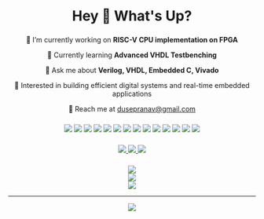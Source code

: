 <h1 align="center">Hey 👋 What's Up?</h1>

###

<!-- About Me -->
<div align="center">
  <p>🔬 I’m currently working on <strong>RISC-V CPU implementation on FPGA</strong></p>
  <p>🌱 Currently learning <strong>Advanced VHDL Testbenching</strong></p>
  <p>💬 Ask me about <strong>Verilog, VHDL, Embedded C, Vivado</strong></p>
  <p>🧠 Interested in building efficient digital systems and real-time embedded applications</p>
  <p>📧 Reach me at <a href="mailto:dusepranav@gmail.com">dusepranav@gmail.com</a></p>
</div>

###

<!-- Skills -->
<div align="center">
  <!-- HDL -->
  <img src="https://img.shields.io/badge/Verilog%20HDL-blue?style=for-the-badge&logo=verilog&logoColor=white" />
  <img src="https://img.shields.io/badge/VHDL-gray?style=for-the-badge&logo=fpga&logoColor=white" />

  <!-- Programming Languages -->
  <img src="https://img.shields.io/badge/c-%2300599C.svg?style=for-the-badge&logo=c&logoColor=white" />
  <img src="https://img.shields.io/badge/c++-%2300599C.svg?style=for-the-badge&logo=c%2B%2B&logoColor=white" />
  <img src="https://img.shields.io/badge/python-3670A0?style=for-the-badge&logo=python&logoColor=ffdd54" />
  <img src="https://img.shields.io/badge/STM32-03234B?style=for-the-badge&logo=stmicroelectronics&logoColor=white" />

  <!-- IDEs & Tools -->
  <img src="https://img.shields.io/badge/Vivado-Design%20Suite-yellow?style=for-the-badge&logo=xilinx&logoColor=white" />
  <img src="https://img.shields.io/badge/Quartus-II-blue?style=for-the-badge&logo=intel&logoColor=white" />
  <img src="https://img.shields.io/badge/ModelSim-EDA-118fdd?style=for-the-badge" />
  <img src="https://img.shields.io/badge/Keil-uVision-blue?style=for-the-badge" />
  <img src="https://img.shields.io/badge/Arduino-00979D?style=for-the-badge&logo=arduino&logoColor=white" />
  <img src="https://img.shields.io/badge/MATLAB-0076A8?style=for-the-badge&logoColor=white" />

  <!-- Version Control -->
  <img src="https://img.shields.io/badge/git-%23F05033.svg?style=for-the-badge&logo=git&logoColor=white" />
  <img src="https://img.shields.io/badge/github-%23121011.svg?style=for-the-badge&logo=github&logoColor=white" />
</div>

###

<!-- Socials -->
<div align="center">
  <a href="https://instagram.com/pranav_duse">
    <img src="https://img.shields.io/badge/Instagram-%23E4405F.svg?logo=Instagram&logoColor=white&style=for-the-badge" />
  </a>
  <a href="https://www.linkedin.com/in/pranav-duse-20034227a">
    <img src="https://img.shields.io/badge/LinkedIn-%230077B5.svg?logo=linkedin&logoColor=white&style=for-the-badge" />
  </a>
  <a href="mailto:dusepranav@gmail.com">
    <img src="https://img.shields.io/badge/Email-D14836?logo=gmail&logoColor=white&style=for-the-badge" />
  </a>
</div>

###

<!-- GitHub Stats -->
<div align="center">
  <img src="https://github-readme-stats.vercel.app/api?username=crypticbeast-zip&theme=github_dark&hide_border=false&include_all_commits=false&count_private=false" /><br/>
  <img src="https://nirzak-streak-stats.vercel.app/?user=crypticbeast-zip&theme=github_dark&hide_border=false" /><br/>
  <img src="https://github-readme-stats.vercel.app/api/top-langs/?username=crypticbeast-zip&theme=github_dark&hide_border=false&include_all_commits=false&count_private=false&layout=compact" />
</div>

---

<!-- Visitor Counter -->
<div align="center">
  <a href="https://visitcount.itsvg.in">
    <img src="https://visitcount.itsvg.in/api?id=crypticbeast-zip&icon=0&color=0" />
  </a>
</div>

